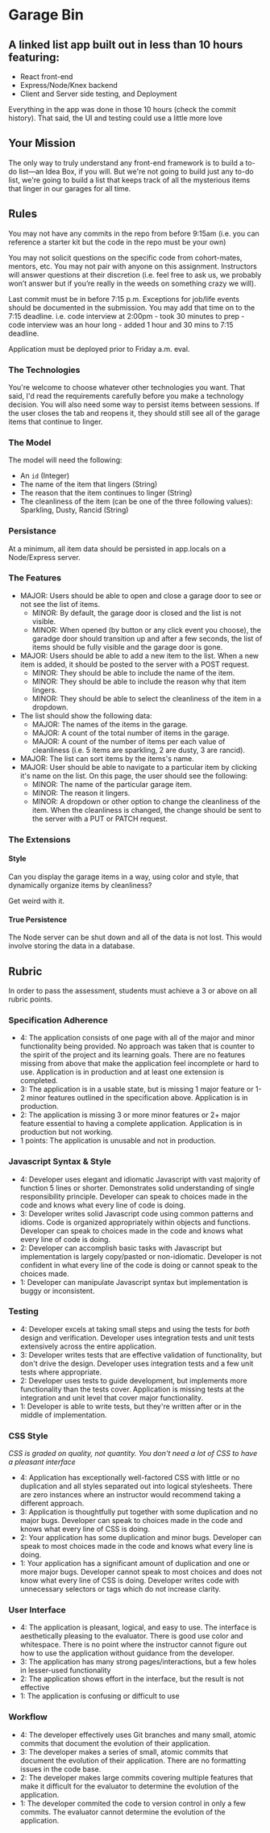 # Garage Bin

## A linked list app built out in less than 10 hours featuring: 
* React front-end
* Express/Node/Knex backend
* Client and Server side testing, and Deployment

Everything in the app was done in those 10 hours (check the commit history).  That said, the UI and testing could use a little more love

## Your Mission

The only way to truly understand any front-end framework is to build a to-do list—an Idea Box, if you will. But we're not going to build just any to-do list, we're going to build a list that keeps track of all the mysterious items that linger in our garages for all time.

## Rules

You may not have any commits in the repo from before 9:15am (i.e. you can reference a starter kit but the code in the repo must be your own)

You may not solicit questions on the specific code from cohort-mates, mentors, etc. You may not pair with anyone on this assignment. Instructors will answer questions at their discretion (i.e. feel free to ask us, we probably won’t answer but if you’re really in the weeds on something crazy we will).

Last commit must be in before 7:15 p.m. Exceptions for job/life events should be documented in the submission. You may add that time on to the 7:15 deadline. i.e. code interview at 2:00pm - took 30 minutes to prep - code interview was an hour long - added 1 hour and 30 mins to 7:15 deadline.

Application must be deployed prior to Friday a.m. eval.

### The Technologies

You're welcome to choose whatever other technologies you want. That said, I'd read the requirements carefully before you make a technology decision. You will also need some way to persist items between sessions. If the user closes the tab and reopens it, they should still see all of the garage items that continue to linger.

### The Model

The model will need the following:

- An `id` (Integer)
- The name of the item that lingers (String)
- The reason that the item continues to linger (String)
- The cleanliness of the item (can be one of the three following values): Sparkling, Dusty, Rancid (String)

### Persistance
At a minimum, all item data should be persisted in app.locals on a Node/Express server.

### The Features

- MAJOR: Users should be able to open and close a garage door to see or not see the list of items.
  - MINOR: By default, the garage door is closed and the list is not visible.
  - MINOR: When opened (by button or any click event you choose), the garadge door should transition up and after a few seconds, the list of items should be fully visible and the garage door is gone.
- MAJOR: Users should be able to add a new item to the list. When a new item is added, it should be posted to the server with a POST request.
  - MINOR: They should be able to include the name of the item.
  - MINOR: They should be able to include the reason why that item lingers.
  - MINOR: They should be able to select the cleanliness of the item in a dropdown.
- The list should show the following data:
  - MAJOR: The names of the items in the garage.
  - MAJOR: A count of the total number of items in the garage.
  - MAJOR: A count of the number of items per each value of cleanliness (i.e. 5 items are sparkling, 2 are dusty, 3 are rancid).
- MAJOR: The list can sort items by the items's name.
- MAJOR: User should be able to navigate to a particular item by clicking it's name on the list. On this page, the user should see the following:
  - MINOR: The name of the particular garage item.
  - MINOR: The reason it lingers.
  - MINOR: A dropdown or other option to change the cleanliness of the item. When the cleanliness is changed, the change should be sent to the server with a PUT or PATCH request.

### The Extensions

#### Style

Can you display the garage items in a way, using color and style, that dynamically organize items by cleanliness?

Get weird with it.

#### True Persistence

The Node server can be shut down and all of the data is not lost. This would involve storing the data in a database. 

## Rubric

In order to pass the assessment, students must achieve a 3 or above on all rubric points.

### Specification Adherence

* 4: The application consists of one page with all of the major and minor functionality being provided. No approach was taken that is counter to the spirit of the project and its learning goals. There are no features missing from above that make the application feel incomplete or hard to use. Application is in production and at least one extension is completed.
* 3: The application is in a usable state, but is missing 1 major feature or 1-2 minor features outlined in the specification above. Application is in production.
* 2: The application is missing 3 or more minor features or 2+ major feature essential to having a complete application. Application is in production but not working.
* 1 points: The application is unusable and not in production.

### Javascript Syntax & Style

* 4: Developer uses elegant and idiomatic Javascript with vast majority of function 5 lines or shorter. Demonstrates solid understanding of single responsibility principle. Developer can speak to choices made in the code and knows what every line of code is doing.
* 3: Developer writes solid Javascript code using common patterns and idioms. Code is organized appropriately within objects and functions. Developer can speak to choices made in the code and knows what every line of code is doing.
* 2: Developer can accomplish basic tasks with Javascript but implementation is largely copy/pasted or non-idiomatic. Developer is not confident in what every line of the code is doing or cannot speak to the choices made.
* 1: Developer can manipulate Javascript syntax but implementation is buggy or inconsistent.

### Testing

* 4: Developer excels at taking small steps and using the tests for *both* design and verification. Developer uses integration tests and unit tests extensively across the entire application.
* 3: Developer writes tests that are effective validation of functionality, but don't drive the design. Developer uses integration tests and a few unit tests where appropriate.
* 2: Developer uses tests to guide development, but implements more functionality than the tests cover. Application is missing tests at the integration and unit level that cover major functionality.
* 1: Developer is able to write tests, but they're written after or in the middle of implementation.

### CSS Style

*CSS is graded on quality, not quantity. You don't need a lot of CSS to have a pleasant interface*

* 4: Application has exceptionally well-factored CSS with little or no duplication and all styles separated out into logical stylesheets. There are zero instances where an instructor would recommend taking a different approach.
* 3:  Application is thoughtfully put together with some duplication and no major bugs. Developer can speak to choices made in the code and knows what every line of CSS is doing.
* 2:  Your application has some duplication and minor bugs. Developer can speak to most choices made in the code and knows what every line is doing.
* 1:  Your application has a significant amount of duplication and one or more major bugs. Developer cannot speak to most choices and does not know what every line of CSS is doing. Developer writes code with unnecessary selectors or tags which do not increase clarity.

### User Interface

* 4: The application is pleasant, logical, and easy to use. The interface is aesthetically pleasing to the evaluator. There is good use color and whitespace. There is no point where the instructor cannot figure out how to use the application without guidance from the developer.
* 3: The application has many strong pages/interactions, but a few holes in lesser-used functionality
* 2: The application shows effort in the interface, but the result is not effective
* 1: The application is confusing or difficult to use

### Workflow

* 4: The developer effectively uses Git branches and many small, atomic commits that document the evolution of their application.
* 3: The developer makes a series of small, atomic commits that document the evolution of their application. There are no formatting issues in the code base.
* 2: The developer makes large commits covering multiple features that make it difficult for the evaluator to determine the evolution of the application.
* 1: The developer commited the code to version control in only a few commits. The evaluator cannot determine the evolution of the application.
